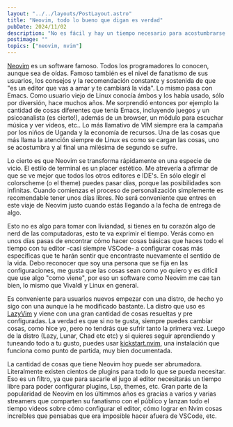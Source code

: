 ```yaml
---
layout: "../../layouts/PostLayout.astro"
title: "Neovim, todo lo bueno que digan es verdad"
pubDate: 2024/11/02
description: "No es fácil y hay un tiempo necesario para acostumbrarse y avanzar un poco, sin embargo cuando empiezas a despegar de verdad te gusta el editor. Es como en la antiguedad, cuando conocías un software y lo usabas con entusiasmo y dedicación, incluso con cariño."
postimage: ""
topics: ["neovim, nvim"]
---
```


[Neovim](https://neovim.io) es un software famoso. Todos los programadores lo conocen, aunque sea de oídas. Famoso también es el nivel de fanatismo de sus usuarios, los consejos y la recomendación constante y sostenida de que "es un editor que vas a amar y te cambiará la vida". Lo mismo pasa con Emacs. Como usuario viejo de Linux conocía ámbos y los había usado, sólo por diversión, hace muchos años. Me sorprendió entonces por ejemplo la cantidad de cosas diferentes que tenía Emacs, incluyendo juegos y un psicoanalista (es cierto!), además de un browser, un módulo para escuchar música y ver videos, etc.. Lo más llamativo de VIM siempre era la campaña por los niños de Uganda y la economía de recursos. Una de las cosas que más llama la atención siempre de Linux es como se cargan las cosas, uno se acostumbra y al final una milésima de segundo se sufre.

Lo cierto es que Neovim se transforma rápidamente en una especie de vicio. El estilo de terminal es un placer estético. Me atrevería a afirmar de que se ve mejor que todos los otros editores e IDE's. En sólo elegir el colorscheme (o el theme) puedes pasar días, porque las posibilidades son infinitas. Cuando comienzas el proceso de personalización simplemente es recomendable tener unos días libres. No será conveniente que entres en este viaje de Neovim justo cuando estás llegando a la fecha de entrega de algo.

Esto no es algo para tomar con liviandad, si tienes en tu corazón algo de nerd de las computadoras, esto te va exprimir el tiempo. Verás como en unos días pasas de encontrar cómo hacer cosas básicas que haces todo el tiempo con tu editor -casi siempre VSCode- a configurar cosas más específicas que te harán sentir que encontraste nuevamente el sentido de la vida. Debo reconocer que soy una persona que se fija en las configuraciones, me gusta que las cosas sean como yo quiero y es difícil que use algo "como viene", por eso un software como Neovim me cae tan bien, lo mismo que Vivaldi y Linux en general.

Es conveniente para usuarios nuevos empezar con una distro, de hecho yo sigo con una aunque la he modificado bastante. La distro que uso es [LazyVim](https://www.lazyvim.org) y viene con una gran cantidad de cosas resueltas y pre configuradas. La verdad es que si no te gusta, siempre puedes cambiar cosas, como hice yo, pero no tendrás que sufrir tanto la primera vez. Luego de la distro (Lazy, Lunar, Chad etc etc) y si quieres seguir aprendiendo y tuneando todo a tu gusto, puedes usar [kickstart.nvim](https://github.com/nvim-lua/kickstart.nvim), una instalación que funciona como punto de partida, muy bien documentada.

La cantidad de cosas que tiene Neovim hoy puede ser abrumadora. Literalmente existen cientos de plugins para todo lo que se pueda necesitar. Eso es un filtro, ya que para sacarle el jugo al editor necesitarás un tiempo libre para poder configurar plugins, Lsp, themes, etc. Gran parte de la popularidad de Neovim en los últimmos años es gracias a varios y varias streamers que comparten su fanatismo con el público y lanzan todo el tiempo videos sobre cómo configurar el editor, cómo lograr en Nvim cosas increíbles que pensabas que era imposible hacer afuera de VSCode, etc.
